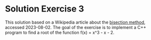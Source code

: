 # Solution Exercise 3

This solution based on a Wikipedia article about the [bisection method](https://en.wikipedia.org/wiki/Bisection_method), accessed 2023-08-02. The goal of the exercise is to implement a C++ program to find a root of the function f(x) = x^3 - x - 2.
